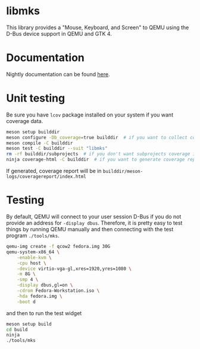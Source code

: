 # libmks

This library provides a "Mouse, Keyboard, and Screen" to QEMU using the
D-Bus device support in QEMU and GTK 4.

# Documentation

Nightly documentation can be found [here](https://gnome.pages.gitlab.gnome.org/libmks/libmks1).

# Unit testing

Be sure you have `lcov` package installed on your system if you want coverage data.

```bash
meson setup builddir
meson configure -Db_coverage=true builddir  # if you want to collect coverage data
meson compile -C builddir
meson test -C builddir --suit "libmks"
rm -rf builddir/subprojects  # if you don't want subprojects coverage in the report
ninja coverage-html -C builddir  # if you want to generate coverage report
```

If generated, coverage report will be in `builddir/meson-logs/coveragereport/index.html`

# Testing

By default, QEMU will connect to your user session D-Bus if you do not
provide an address for `-display dbus`. Therefore, it is pretty easy to
test things by running QEMU manually and then connecting with the test
program `./tools/mks`.

```sh
qemu-img create -f qcow2 fedora.img 30G
qemu-system-x86_64 \
    -enable-kvm \
    -cpu host \
    -device virtio-vga-gl,xres=1920,yres=1080 \
    -m 8G \
    -smp 4 \
    -display dbus,gl=on \
    -cdrom Fedora-Workstation.iso \
    -hda fedora.img \
    -boot d
```

and then to run the test widget

```sh
meson setup build
cd build
ninja
./tools/mks
```
